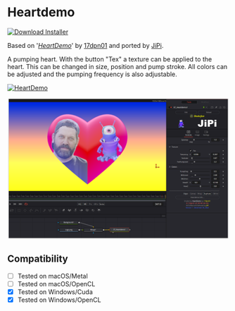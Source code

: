 # Heartdemo
[![Download Installer](https://img.shields.io/static/v1?label=Download&message=Heartdemo-Installer.lua&color=blue)](https://github.com/nmbr73/Shadertoys/releases/download/V1.1/Heartdemo-Installer.lua "Installer")

Based on '_[HeartDemo](https://www.shadertoy.com/view/wttXD7)_' by [17dpn01](https://www.shadertoy.com/user/17dpn01) and ported by [JiPi](../../Site/Profiles/JiPi.md).

A pumping heart. With the button "Tex" a texture can be applied to the heart. This can be changed in size, position and pump stroke. All colors can be adjusted and the pumping frequency is also adjustable.



[![HeartDemo](https://user-images.githubusercontent.com/78935215/205638735-8835a435-f255-4dfc-b222-114267be998f.gif)](Heartdemo.fuse)

[![Thumbnail](Heartdemo.png)](https://www.shadertoy.com/view/wttXD7 "View on Shadertoy.com")



## Compatibility
- [ ] Tested on macOS/Metal
- [ ] Tested on macOS/OpenCL
- [X] Tested on Windows/Cuda
- [X] Tested on Windows/OpenCL
